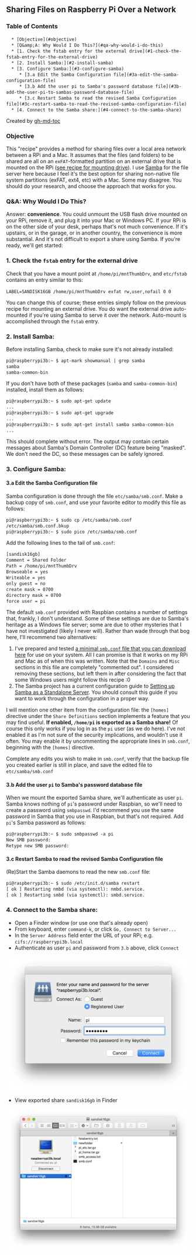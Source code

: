 ## Sharing Files on Raspberry Pi Over a Network

### Table of Contents  

      * [Objective](#objective)  
      * [Q&amp;A: Why Would I Do This?](#qa-why-would-i-do-this)  
      * [1. Check the fstab entry for the external drive](#1-check-the-fstab-entry-for-the-external-drive)  
      * [2. Install Samba:](#2-install-samba)  
      * [3. Configure Samba:](#3-configure-samba)  
         * [3.a Edit the Samba Configuration file](#3a-edit-the-samba-configuration-file)
         * [3.b Add the user pi to Samba's password database file](#3b-add-the-user-pi-to-sambas-password-database-file)
         * [3.c Restart Samba to read the revised Samba Configuration file](#3c-restart-samba-to-read-the-revised-samba-configuration-file)
      * [4. Connect to the Samba share:](#4-connect-to-the-samba-share)

Created by [gh-md-toc](https://github.com/ekalinin/github-markdown-toc)

### Objective

This "recipe" provides a method for sharing files over a local area network between a RPi and a Mac. It assumes that the files (and folders) to be shared are all on an `exFAT`-formatted partition on an external drive that is mounted on the RPi ([see recipe for mounting drive](ExternalDrives.md)). I use [Samba](https://www.samba.org/) for the file server here because I feel it's the best option for sharing non-native file system partitions (exFAT, ext4, etc) with a Mac. Some may disagree. You should do your research, and choose the approach that works for you. 

### Q&A: Why Would I Do This?

Answer: __convenience__. You could unmount the USB flash drive mounted on your RPi, remove it, and plug it into your Mac or Windows PC. If your RPi is on the other side of your desk, perhaps that's not much convenience. If it's upstairs, or in the garage, or in another country, the convenience is more substantial. And it's not difficult to export a share using Samba. If you're ready, we'll get started: 

### 1. Check the `fstab` entry for the external drive

Check that you have a mount point at `/home/pi/mntThumbDrv`, and `etc/fstab` contains an entry similar to this: 

`LABEL=SANDISK16GB /home/pi/mntThumbDrv exfat rw,user,nofail 0 0` 

You can change this of course; these entries simply follow on the previous recipe for mounting an external drive. You do want the external drive auto-mounted if you're using Samba to serve it over the network. Auto-mount is accomplished through the `fstab` entry. 

### 2. Install Samba:

Before installing Samba, check to make sure it's not already installed: 

    pi@raspberrypi3b:~ $ apt-mark showmanual | grep samba
    samba
    samba-common-bin

If you don't have both of these packages (`samba` and `samba-common-bin`) installed, install them as follows: 

    pi@raspberrypi3b:~ $ sudo apt-get update
    ...
    pi@raspberrypi3b:~ $ sudo apt-get upgrade
    ...
    pi@raspberrypi3b:~ $ sudo apt-get install samba samba-common-bin 
    ...

This should complete without error. The output may contain certain messages about Samba's Domain Controller (DC) feature being "masked". We don't need the DC, so these messages can be safely ignored. 

### 3. Configure Samba:

#### 3.a Edit the Samba Configuration file

Samba configuration is done through the file `etc/samba/smb.conf`. Make a backup copy of `smb.conf`, and use your favorite editor to modify this file as follows: 

    pi@raspberrypi3b:~ $ sudo cp /etc/samba/smb.conf /etc/samba/smb.conf.bkup
    pi@raspberrypi3b:~ $ sudo pico /etc/samba/smb.conf

Add the following lines to the tail of `smb.conf`:

    [sandisk16gb]
    Comment = Shared Folder
    Path = /home/pi/mntThumbDrv
    Browseable = yes
    Writeable = yes
    only guest = no
    create mask = 0700
    directory mask = 0700
    force user = pi

The default `smb.conf` provided with Raspbian contains a number of settings that, frankly, I don't understand. Some of these settings are due to Samba's heritage as a Windows file server; some are due to other mysteries that I have not investigated (likely I never will). Rather than wade through that bog here, I'll recommend two alternatives:

1. I've prepared and tested [a minimal `smb.conf` file that you can download here](seamus_smb.conf) for use on your system. All I can promise is that it works on my RPi and Mac as of when this was written. Note that the `Domains` and `Misc` sections in this file are completely "commented out". I considered removing these sections, but left them in after considering the fact that some Windows users might follow this recipe  :0    
2. The Samba project has a current configuration guide to [Setting up Samba as a Standalone Server](https://wiki.samba.org/index.php/Setting_up_Samba_as_a_Standalone_Server). You should consult this guide if you want to work through the configuration in a proper way. 

I will mention one other item from the configuration file: the `[homes]` directive under the `Share Definitions` section implements a feature that you may find useful. __If enabled, `/home/pi` is exported as a Samba share!__ Of course this only works if you log in as the `pi` user (as we do here). I've not enabled it as I'm not sure of the security implications, and wouldn't use it often. You may enable it by uncommenting the appropriate lines in `smb.conf`, beginning with the `[homes]` directive. 

Complete any edits you wish to make in `smb.conf`, verify that the backup file you created earlier is still in place, and save the edited file to `etc/samba/smb.conf`

#### 3.b Add the user `pi` to Samba's password database file

When we mount the exported Samba share, we'll authenticate as user `pi`. Samba knows nothing of `pi`'s password under Raspbian, so we'll need to create a password using `smbpasswd`. I'd recommend you use the same password in Samba that you use in Raspbian, but that's not required. Add `pi`'s Samba password as follows: 

    pi@raspberrypi3b:~ $ sudo smbpasswd -a pi 
    New SMB password:
    Retype new SMB password:

#### 3.c Restart Samba to read the revised Samba Configuration file

(Re)Start the Samba daemons to read the new `smb.conf` file: 

    pi@raspberrypi3b:~ $ sudo /etc/init.d/samba restart 
    [ ok ] Restarting nmbd (via systemctl): nmbd.service. 
    [ ok ] Restarting smbd (via systemctl): smbd.service. 

### 4. Connect to the Samba share:

- Open a Finder window (or use one that's already open) 
- From keyboard, enter `command-k`, or click `Go, Connect to Server...`
- In the `Server Address` field enter the URL of your RPi; e.g. `cifs://raspberrypi3b.local` 
- Authenticate as user `pi` and password from `3.b` above, click `Connect` 

<img src="pix/samba_auth.png" alt="Samba Authentication" width="520">

- View exported share `sandisk16gb` in Finder 

<img src="pix/sambashare_finder.png" alt="Samba Share in Finder" width="520">

